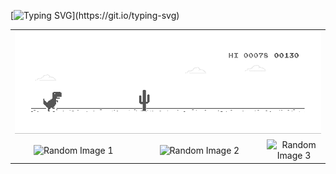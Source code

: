 [![Typing SVG](https://readme-typing-svg.herokuapp.com?font=Montserrat&size=24&duration=3000&pause=1000&color=F70000&background=FF000000&center=true&width=700&lines=Never+let+yesterday+use+up+too+much+of+today.)](https://git.io/typing-svg)

<table align="center" width="100%">
  <tr>
    <td colspan="3" align="center">
      <a href="https://chromedino.com">
        <picture>
          <source media="(prefers-color-scheme: dark)" srcset="./img/dino-dark.gif" />
          <source media="(prefers-color-scheme: light)" srcset="./img/dino.gif" />
          <img alt="Chrome Dino Game" src="./img/dino.gif" width="100%" />
        </picture>
      </a>
    </td>
  </tr>
  <tr>
    <td align="center" width="40%">
      <picture>
        <img alt="Random Image 1" src="https://assets.ggwp.id/2020/08/kata-kata-free-fire-romantis-1.jpg" width="100%" />
      </picture>
    </td>
    <td align="center" width="40%">
      <picture>
        <img alt="Random Image 2" src="https://assets.ggwp.id/2020/05/kata-bijak-13-1.jpg" width="100%" />
      </picture>
    </td>
    <td align="center" width="20%">
      <picture>
        <img alt="Random Image 3" src="https://encrypted-tbn0.gstatic.com/images?q=tbn:ANd9GcRaotOAbCqxt63V6KwRSogG38Ry5Dm81y2umckza54RNzpnDkUYZzfpeGRa8hk84e8rZxE&usqp=CAU" width="100%" />
      </picture>
    </td>
  </tr>
</table>
